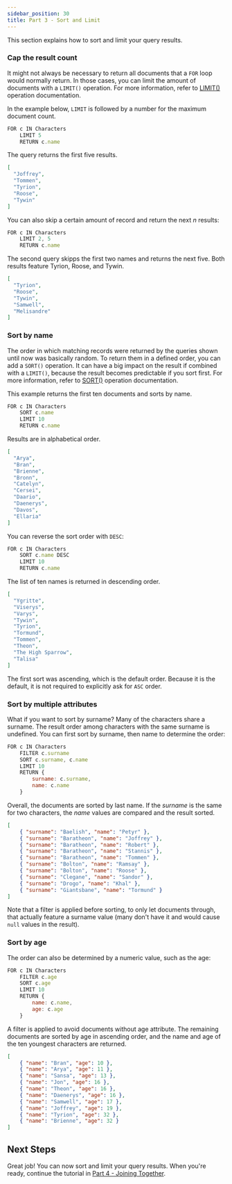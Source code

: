 ```yaml
---
sidebar_position: 30
title: Part 3 - Sort and Limit
---
```


This section explains how to sort and limit your query results.

### Cap the result count

It might not always be necessary to return all documents that a `FOR` loop would normally return. In those cases, you can limit the amount of documents with a `LIMIT()` operation. For more information, refer to [LIMIT()](../operations/limit.md) operation documentation.

In the example below, `LIMIT` is followed by a number for the maximum document count.

```js
FOR c IN Characters
    LIMIT 5
    RETURN c.name
```

The query returns the first five results.

```json
[
  "Joffrey",
  "Tommen",
  "Tyrion",
  "Roose",
  "Tywin"
]
```

 You can also skip a certain amount of record and return the next _n_ results:

```js
FOR c IN Characters
    LIMIT 2, 5
    RETURN c.name
```

The second query skipps the first two names and returns the next five. Both results feature Tyrion, Roose, and Tywin.

```json
[
  "Tyrion",
  "Roose",
  "Tywin",
  "Samwell",
  "Melisandre"
]
```

### Sort by name

The order in which matching records were returned by the queries shown until now was basically random. To return them in a defined order, you can add a `SORT()` operation. It can have a big impact on the result if combined with a `LIMIT()`, because the result becomes predictable if you sort first. For more information, refer to [SORT()](../operations/sort.md) operation documentation.

This example returns the first ten documents and sorts by name.

```js
FOR c IN Characters
    SORT c.name
    LIMIT 10
    RETURN c.name
```

Results are in alphabetical order.

```json
[
  "Arya",
  "Bran",
  "Brienne",
  "Bronn",
  "Catelyn",
  "Cersei",
  "Daario",
  "Daenerys",
  "Davos",
  "Ellaria"
]
```

You can reverse the sort order with `DESC`:

```js
FOR c IN Characters
    SORT c.name DESC
    LIMIT 10
    RETURN c.name
```

The list of ten names is returned in descending order.

```json
[
  "Ygritte",
  "Viserys",
  "Varys",
  "Tywin",
  "Tyrion",
  "Tormund",
  "Tommen",
  "Theon",
  "The High Sparrow",
  "Talisa"
]
```

The first sort was ascending, which is the default order. Because it is the default, it is not required to explicitly ask for `ASC` order.

### Sort by multiple attributes

What if you want to sort by surname? Many of the characters share a surname. The result order among characters with the same surname is undefined. You can first sort by surname, then name to determine the order:

```js
FOR c IN Characters
    FILTER c.surname
    SORT c.surname, c.name
    LIMIT 10
    RETURN {
        surname: c.surname,
        name: c.name
    }
```

Overall, the documents are sorted by last name. If the _surname_ is the same for two characters, the _name_ values are compared and the result sorted.

```json
[
    { "surname": "Baelish", "name": "Petyr" },
    { "surname": "Baratheon", "name": "Joffrey" },
    { "surname": "Baratheon", "name": "Robert" },
    { "surname": "Baratheon", "name": "Stannis" },
    { "surname": "Baratheon", "name": "Tommen" },
    { "surname": "Bolton", "name": "Ramsay" },
    { "surname": "Bolton", "name": "Roose" },
    { "surname": "Clegane", "name": "Sandor" },
    { "surname": "Drogo", "name": "Khal" },
    { "surname": "Giantsbane", "name": "Tormund" }
]
```

Note that a filter is applied before sorting, to only let documents through, that actually feature a surname value (many don't have it and would cause `null` values in the result).

### Sort by age

The order can also be determined by a numeric value, such as the age:

```js
FOR c IN Characters
    FILTER c.age
    SORT c.age
    LIMIT 10
    RETURN {
        name: c.name,
        age: c.age
    }
```

A filter is applied to avoid documents without age attribute. The remaining documents are sorted by age in ascending order, and the name and age of the ten youngest characters are returned.

```json
[
    { "name": "Bran", "age": 10 },
    { "name": "Arya", "age": 11 },
    { "name": "Sansa", "age": 13 },
    { "name": "Jon", "age": 16 },
    { "name": "Theon", "age": 16 },
    { "name": "Daenerys", "age": 16 },
    { "name": "Samwell", "age": 17 },
    { "name": "Joffrey", "age": 19 },
    { "name": "Tyrion", "age": 32 },
    { "name": "Brienne", "age": 32 }
]
```

## Next Steps

Great job! You can now sort and limit your query results. When you're ready, continue the tutorial in [Part 4 - Joining Together](join.md).
